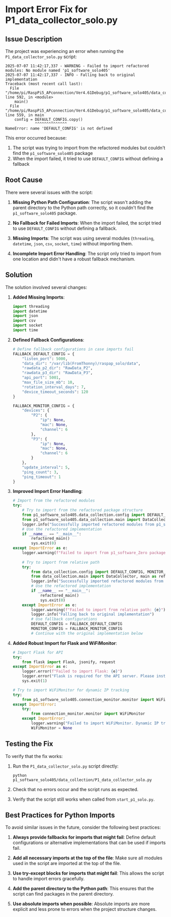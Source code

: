 # Import Error Fix for P1_data_collector_solo.py

## Issue Description

The project was experiencing an error when running the `P1_data_collector_solo.py` script:

```
2025-07-07 11:42:17,337 - WARNING - Failed to import refactored modules: No module named 'p1_software_solo405'
2025-07-07 11:42:17,337 - INFO - Falling back to original implementation
Traceback (most recent call last):
  File "/home/pi/RaspPi5_APconnection/Ver4.61Debug/p1_software_solo405/data_collection/P1_data_collector_solo.py", line 592, in <module>
    main()
  File "/home/pi/RaspPi5_APconnection/Ver4.61Debug/p1_software_solo405/data_collection/P1_data_collector_solo.py", line 559, in main
    config = DEFAULT_CONFIG.copy()
             ^^^^^^^^^^^^^^
NameError: name 'DEFAULT_CONFIG' is not defined
```

This error occurred because:
1. The script was trying to import from the refactored modules but couldn't find the `p1_software_solo405` package
2. When the import failed, it tried to use `DEFAULT_CONFIG` without defining a fallback

## Root Cause

There were several issues with the script:

1. **Missing Python Path Configuration**: The script wasn't adding the parent directory to the Python path correctly, so it couldn't find the `p1_software_solo405` package.

2. **No Fallback for Failed Imports**: When the import failed, the script tried to use `DEFAULT_CONFIG` without defining a fallback.

3. **Missing Imports**: The script was using several modules (`threading`, `datetime`, `json`, `csv`, `socket`, `time`) without importing them.

4. **Incomplete Import Error Handling**: The script only tried to import from one location and didn't have a robust fallback mechanism.

## Solution

The solution involved several changes:

1. **Added Missing Imports**:
   ```python
   import threading
   import datetime
   import json
   import csv
   import socket
   import time
   ```

2. **Defined Fallback Configurations**:
   ```python
   # Define fallback configurations in case imports fail
   FALLBACK_DEFAULT_CONFIG = {
       "listen_port": 5000,
       "data_dir": "/var/lib(FromThonny)/raspap_solo/data",
       "rawdata_p2_dir": "RawData_P2",
       "rawdata_p3_dir": "RawData_P3",
       "api_port": 5001,
       "max_file_size_mb": 10,
       "rotation_interval_days": 7,
       "device_timeout_seconds": 120
   }

   FALLBACK_MONITOR_CONFIG = {
       "devices": {
           "P2": {
               "ip": None,
               "mac": None,
               "channel": 6
           },
           "P3": {
               "ip": None,
               "mac": None,
               "channel": 6
           }
       },
       "update_interval": 5,
       "ping_count": 3,
       "ping_timeout": 1
   }
   ```

3. **Improved Import Error Handling**:
   ```python
   # Import from the refactored modules
   try:
       # Try to import from the refactored package structure
       from p1_software_solo405.data_collection.config import DEFAULT_CONFIG, MONITOR_CONFIG
       from p1_software_solo405.data_collection.main import DataCollector, main as refactored_main
       logger.info("Successfully imported refactored modules from p1_software_Zero package")
       # Use the refactored implementation
       if __name__ == "__main__":
           refactored_main()
           sys.exit(0)
   except ImportError as e:
       logger.warning(f"Failed to import from p1_software_Zero package: {e}")
       
       # Try to import from relative path
       try:
           from data_collection.config import DEFAULT_CONFIG, MONITOR_CONFIG
           from data_collection.main import DataCollector, main as refactored_main
           logger.info("Successfully imported refactored modules from relative path")
           # Use the refactored implementation
           if __name__ == "__main__":
               refactored_main()
               sys.exit(0)
       except ImportError as e:
           logger.warning(f"Failed to import from relative path: {e}")
           logger.info("Falling back to original implementation")
           # Use fallback configurations
           DEFAULT_CONFIG = FALLBACK_DEFAULT_CONFIG
           MONITOR_CONFIG = FALLBACK_MONITOR_CONFIG
           # Continue with the original implementation below
   ```

4. **Added Robust Import for Flask and WiFiMonitor**:
   ```python
   # Import Flask for API
   try:
       from flask import Flask, jsonify, request
   except ImportError as e:
       logger.error(f"Failed to import Flask: {e}")
       logger.error("Flask is required for the API server. Please install it with 'pip install flask'.")
       sys.exit(1)

   # Try to import WiFiMonitor for dynamic IP tracking
   try:
       from p1_software_solo405.connection_monitor.monitor import WiFiMonitor
   except ImportError:
       try:
           from connection_monitor.monitor import WiFiMonitor
       except ImportError:
           logger.warning("Failed to import WiFiMonitor. Dynamic IP tracking will be disabled.")
           WiFiMonitor = None
   ```

## Testing the Fix

To verify that the fix works:

1. Run the `P1_data_collector_solo.py` script directly:
   ```
   python p1_software_solo405/data_collection/P1_data_collector_solo.py
   ```

2. Check that no errors occur and the script runs as expected.

3. Verify that the script still works when called from `start_p1_solo.py`.

## Best Practices for Python Imports

To avoid similar issues in the future, consider the following best practices:

1. **Always provide fallbacks for imports that might fail**: Define default configurations or alternative implementations that can be used if imports fail.

2. **Add all necessary imports at the top of the file**: Make sure all modules used in the script are imported at the top of the file.

3. **Use try-except blocks for imports that might fail**: This allows the script to handle import errors gracefully.

4. **Add the parent directory to the Python path**: This ensures that the script can find packages in the parent directory.

5. **Use absolute imports when possible**: Absolute imports are more explicit and less prone to errors when the project structure changes.